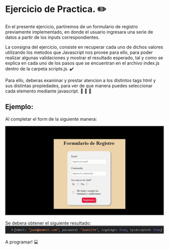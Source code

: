 # Ejercicio de Practica. ✏️

En el presente ejercicio, partiremos de un formulario de registro previamente implementado, en donde el usuario ingresara una serie de datos a partir de los inputs correspondientes.

La consigna del ejercicio, consiste en recuperar cada uno de dichos valores utilizando los metodos que Javascript nos provee para ello, para poder realizar algunas validaciones y mostrar el resultado esperado, tal y como se explica en cada uno de los pasos que se encuentran en el archivo index.js dentro de la carpeta scripts.js. ✔️

Para ello, deberas examinar y prestar atencion a los distintos tags html y sus distintas propiedades, para ver de que manera puedes seleccionar cada elemento mediante javascript. 👀 👀 👀

## Ejemplo:

Al completar el form de la siguiente manera:

<img src="./assets/form.gif">

Se debera obtener el siguiente resultado:
<img src="./assets/response.png">

A programar! 💻
